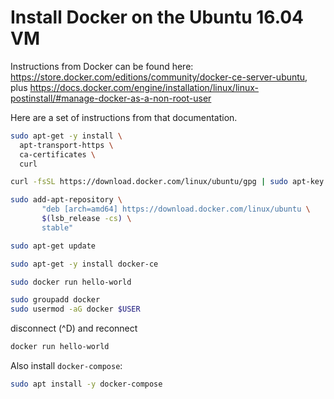 # Install Docker on the Ubuntu 16.04 VM

Instructions from Docker can be found here: <https://store.docker.com/editions/community/docker-ce-server-ubuntu>, plus <https://docs.docker.com/engine/installation/linux/linux-postinstall/#manage-docker-as-a-non-root-user>

Here are a set of instructions from that documentation. 

```bash
sudo apt-get -y install \
  apt-transport-https \
  ca-certificates \
  curl

curl -fsSL https://download.docker.com/linux/ubuntu/gpg | sudo apt-key add -

sudo add-apt-repository \
       "deb [arch=amd64] https://download.docker.com/linux/ubuntu \
       $(lsb_release -cs) \
       stable"

sudo apt-get update

sudo apt-get -y install docker-ce
```

```bash
sudo docker run hello-world
```

```bash
sudo groupadd docker
sudo usermod -aG docker $USER
```

disconnect (^D) and reconnect

```bash
docker run hello-world
```

Also install `docker-compose`:

```bash
sudo apt install -y docker-compose
```
